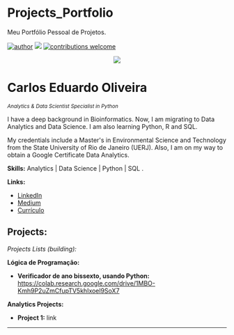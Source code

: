 # Projects_Portfolio
Meu Portfólio Pessoal de Projetos.

[![author](https://img.shields.io/badge/author-carloseduardooliveira-red.svg)](https://www.linkedin.com/in/carloseduardoaoliveira/) [![](https://img.shields.io/badge/python-3.10-blue.svg)](https://www.python.org/downloads/release/python-365/) [![contributions welcome](https://img.shields.io/badge/contributions-welcome-brightgreen.svg?style=flat)](https://github.com/CarlosEduardoOliv/Data_Science_Portflio)

<p align="center">
  <img src="https://github.com/CarlosEduardoOliv/Data_Science_Portflio/blob/main/banner%20editado.png?raw=true" >
</p>

# Carlos Eduardo Oliveira
<sub>*Analytics & Data Scientist Specialist in Python*</sub>

I have a deep background in Bioinformatics. Now, I am migrating to Data Analytics and Data Science. I am also learning Python, R and SQL.

My credentials include a Master's in Environmental Science and Technology from the State University of Rio de Janeiro (UERJ). Also, I am on my way to obtain a Google Certificate Data Analytics.

**Skills:** Analytics | Data Science | Python | SQL .

**Links:**
* [LinkedIn](https://www.linkedin.com/in/carloseduardoaoliveira/)
* [Medium](https://medium.com/@Carlos_Eduardo_Oliveira)
* [Currículo](https://www.figma.com/file/7YFyQepQGMDvrn6pX3bZjh/Curr%C3%ADculo---Data-Scientist?node-id=0%3A1&t=Kgf5zx4X1pzbZM88-0)


## Projects:

*Projects Lists (building):*

**Lógica de Programação:**
* **Verificador de ano bissexto, usando Python:** https://colab.research.google.com/drive/1MBO-Kmh9P2uZmCfupTV5khIxoel9SoX7

**Analytics Projects:**
* **Project 1:** link

---
